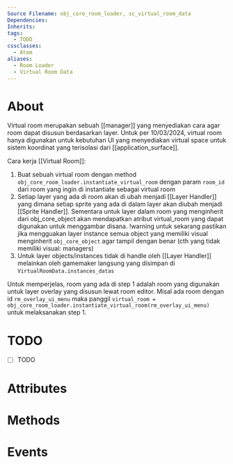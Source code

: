 ```yaml
---
Source Filename: obj_core_room_loader, sc_virtual_room_data
Dependencies: 
Inherits: 
tags:
  - TODO
cssclasses:
  - Atom
aliases:
  - Room Loader
  - Virtual Room Data
---
```

# About
Virtual room merupakan sebuah [[manager]] yang menyediakan cara agar room dapat disusun berdasarkan layer. Untuk per 10/03/2024, virtual room hanya digunakan untuk kebutuhan UI yang menyediakan virtual space untuk sistem koordinat yang terisolasi dari [[application_surface]]. 

Cara kerja [[Virtual Room]]:
1. Buat sebuah virtual room dengan method `obj_core_room_loader.instantiate_virtual_room` dengan param `room_id` dari room yang ingin di instantiate sebagai virtual room
2. Setiap layer yang ada di room akan di ubah menjadi [[Layer Handler]] yang dimana setiap sprite yang ada di dalam layer akan diubah menjadi [[Sprite Handler]]. Sementara untuk layer dalam room yang menginherit dari obj_core_object akan mendapatkan atribut virtual_room yang dapat digunakan untuk menggambar disana. !warning untuk sekarang pastikan jika mengguakan layer instance semua object yang memiliki visual menginherit `obj_core_object` agar tampil dengan benar (cth yang tidak memiliki visual: managers)
3. Untuk layer objects/instances tidak di handle oleh [[Layer Handler]] melainkan oleh gamemaker langsung yang disimpan di `VirtualRoomData.instances_datas`

Untuk memperjelas, room yang ada di step 1 adalah room yang digunakan untuk layer overlay yang disusun lewat room editor. Misal ada room dengan id `rm_overlay_ui_menu` maka panggil `virtual_room = obj_core_room_loader.instantiate_virtual_room(rm_overlay_ui_menu)` untuk melaksanakan step 1.
# TODO
- [ ] TODO
# Attributes

# Methods

# Events